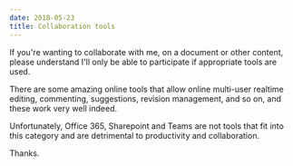 ```yaml
---
date: 2018-05-23
title: Collaboration tools
---
```


If you're wanting to collaborate with me, on a document or other content, please understand I'll only be able to participate if appropriate tools are used. 

There are some amazing online tools that allow online multi-user realtime editing, commenting, suggestions, revision management, and so on, and these work very well indeed.

Unfortunately, Office 365, Sharepoint and Teams are not tools that fit into this category and are detrimental to productivity and collaboration. 

Thanks.
